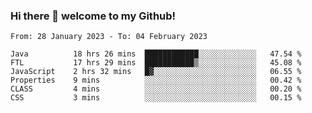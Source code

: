 ### Hi there 👋 welcome to my Github! 

<!--START_SECTION:waka-->

```text
From: 28 January 2023 - To: 04 February 2023

Java          18 hrs 26 mins  ████████████░░░░░░░░░░░░░   47.54 %
FTL           17 hrs 29 mins  ███████████▒░░░░░░░░░░░░░   45.08 %
JavaScript    2 hrs 32 mins   █▓░░░░░░░░░░░░░░░░░░░░░░░   06.55 %
Properties    9 mins          ░░░░░░░░░░░░░░░░░░░░░░░░░   00.42 %
CLASS         4 mins          ░░░░░░░░░░░░░░░░░░░░░░░░░   00.20 %
CSS           3 mins          ░░░░░░░░░░░░░░░░░░░░░░░░░   00.15 %
```

<!--END_SECTION:waka-->

